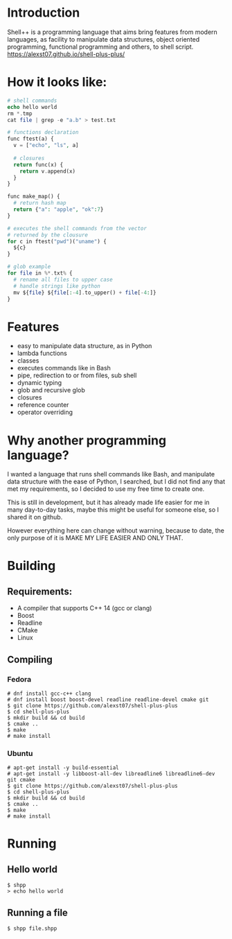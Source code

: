 # Introduction

Shell++ is a programming language that aims bring features from modern languages, 
as facility to manipulate data structures, object oriented programming, 
functional programming and others, to shell script.
https://alexst07.github.io/shell-plus-plus/

# How it looks like:
```php
# shell commands
echo hello world
rm *.tmp
cat file | grep -e "a.b" > test.txt

# functions declaration
func ftest(a) {
  v = ["echo", "ls", a]
  
  # closures
  return func(x) {
    return v.append(x)
  }
}

func make_map() {
  # return hash map
  return {"a": "apple", "ok":7}
}

# executes the shell commands from the vector 
# returned by the clousure
for c in ftest("pwd")("uname") {
  ${c}
}

# glob example
for file in %*.txt% {
  # rename all files to upper case
  # handle strings like python
  mv ${file} ${file[:-4].to_upper() + file[-4:]}
}
```

# Features
 * easy to manipulate data structure, as in Python
 * lambda functions
 * classes
 * executes commands like in Bash
 * pipe, redirection to or from files, sub shell
 * dynamic typing
 * glob and recursive glob
 * closures
 * reference counter
 * operator overriding

# Why another programming language?
I wanted a language that runs shell commands like Bash, and manipulate data structure with the ease of Python, I searched, but I did not find any that met my requirements, so I decided to use my free time to create one.

This is still in development, but it has already made life easier for me in many day-to-day tasks, maybe this might be useful for someone else, so I shared it on github.

However everything here can change without warning, because to date, the only purpose of it is MAKE MY LIFE EASIER AND ONLY THAT.

# Building

## Requirements:
  * A compiler that supports C++ 14 (gcc or clang)
  * Boost
  * Readline
  * CMake
  * Linux
  
## Compiling

### Fedora
```
# dnf install gcc-c++ clang
# dnf install boost boost-devel readline readline-devel cmake git
$ git clone https://github.com/alexst07/shell-plus-plus
$ cd shell-plus-plus
$ mkdir build && cd build
$ cmake ..
$ make
# make install
```

### Ubuntu
```
# apt-get install -y build-essential
# apt-get install -y libboost-all-dev libreadline6 libreadline6-dev git cmake
$ git clone https://github.com/alexst07/shell-plus-plus
$ cd shell-plus-plus
$ mkdir build && cd build
$ cmake ..
$ make
# make install
```

# Running
## Hello world
```
$ shpp
> echo hello world
```
## Running a file
```
$ shpp file.shpp
```
